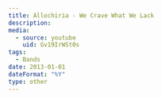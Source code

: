 ```yaml
---
title: Allochiria - We Crave What We Lack
description:
media:
  - source: youtube
    uid: Gv19IrWSt0s
tags: 
  - Bands 
date: 2013-01-01
dateFormat: "%Y"
type: other
---
```

